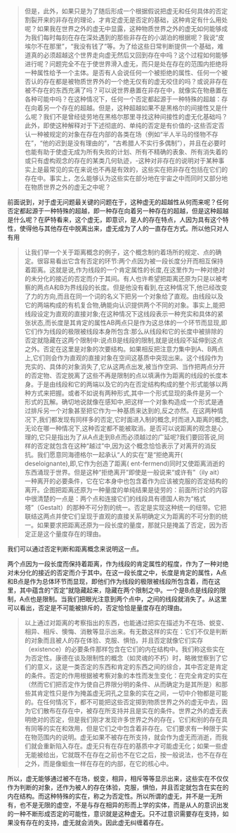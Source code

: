 <blockquote data-pid="AOj4adi6">但是，此外，如果只是为了随后形成一个根据假说把虚无和任何具体的否定割裂开来的非存在的理论，才肯定虚无是否定的基础，这种肯定有什么用处呢？如果我在世界之外的虚无中显露，这种物质世界之外的虚无如何能够成为我们每时每刻在存在深处遇到的那些非存在的小湖泊的根据呢？我说“皮埃尔不在那里”，“我没有钱了”等。为了给这些日常判断提供一个基础，难道真的必须超越这个世界走向虚无然后又回到存在中吗？这个过程如何能够进行呢？问题完全不在于使世界滑入虚无，而只是处在存在的范围内拒绝将一种属性给予一个主体。是否有人会说任何一个被拒绝的属性、任何一个被否认的存在都是被物质世界外的一个绝无仅有的虚无咬住的吗？或说非存在被不存在的东西充满了吗？可以说世界悬置在非存在中，就像实在物悬置在各种可能中吗？在这种情况下，任何一个否定都起源于一种特殊的超越：存在向着另一个存在的超越。但是，这种超越如果不是黑格尔的间接性又是什么呢？我们不是曾经徒劳地在黑格尔那里寻找这种间接性的虚无化基础吗？此外，即使这种解释对于下述彻底的、单纯的否定是有价值的-这些否定否认一种被规定的对象在存在内部的各类在场（例如“半人半马的怪物不存在”，“他的迟到是没有理由的”，“古希腊人不实行多偶制”），并且在必要时也能有助于使虚无成为所有失败的计划、所有不精确的表象、所有消失着的或只有虚构观念的存在的某类几何轨迹，-这种对非存在的说明对于某种事实上是最常见的实在来说也不再是有效的，这些实在把非存在包括在它们的存在中。事实上，怎么能够认为这些实在部分地在宇宙之中而同时又部分地在物质世界之外的虚无之中呢？</blockquote><p data-pid="Pd83Z1WD">前面说到，对于虚无问题最关键的问题在于，这种虚无的超越性从何而来呢？任何否定都起源于一种特殊的超越，即一种存在向着另一种存在的超越，但是这种超越是什么呢？在萨特看来，这个虚无，即意识，是人的存在特点，人因为具有这个特性，使得他与其他存在中脱离出来，虚无成为了人的一直存在方式。所以他只对人有用</p><blockquote data-pid="i-aTd4Zi">让我们举一个关于距离概念的例子，这个概念制约着场所的规定、点的确定。很容易看出它含有否定的环节:两个点因为被一段长度分开而相互保持着距离。这就是说,作为线段的一个肯定属性的长度,在这里作为一种对绝对的未分化的接近的否定而介于其间。有人也许希望把距离还原为只是以被考察的两点A和B为界线段的长度。但是他没有看到,在这种情况下,他已经改变了力的方向,而且在同一个词的名义下把另一个对象给了直观。由线段以及它的两端构成的有机复合物,确能向认识提供两个不同的对象。事实上,能把线段设定为直观的直接对象;在这种情况下这线段表示一种充实和具体的紧张状态,而长度是其肯定的属性AB两点只是作为这总体的一个环节而显现,即它们作为线段的极限被线段本身所包含:那么从线段和它的长度中被排除的否定就隐藏在这两个限制中:说点B是线段的限制,就是说线段不延伸到这点之外。否定在这里是对象的次要结构。如果相反把注意力集中到A、B两点上,它们则会作为直观的直接对象在空间这基质中突现出来。这个线段作为充实的、具体的对象消失了,它从这两点出发,被当作空洞、当作把两点分开的否定物、否定脱离了这些不再是限制的点以填满作为距离的线段的长度本身。于是由线段和它的两端以及它的内在否定结构构成的整个形式能够以两种方式来把握。或者不如说有两种形式,其中一个形式显现的条件是另一个形式的瓦解。确切地说就像在感知中,把这样一个对象构造成一个形式是通过排斥另一个对象甚至把它作为一种基质来达到的,反之亦然。在这两种情况下,我们都发现有同样多的否定,它时面进入制的概念,时而进入距离的概念,无论在哪一种情况下,这种否定都不能被取消。是否可以说距离的观念是心理的,它只是指出为了从A点走到B点而必须越过的广延呢?我们要回答说,同样的否定就包含在这种“越过”中,因为这个概念恰恰表示了对离开的消反抗。我们愿意同海德格尔一起承认“人的实在”是“拒绝离开( deseloignante),即,它作为创造了距离( ent-fermend)同时又使距离消逝的东西涌现于世界。但是这种“拒绝离开”即使是一般说来“或许有”（ily ait）一种离开的必要条件，它在它本身中也包含着作为应该被克服的否定结构的离开。企图把距离还原为一种量度的单纯结果是徒劳的：前面所讨论的内容中很清楚的一点是：两个点和连接它们的线段具有德国人称为“格式塔”（Gestalt）的那种不可分割的统一。否定是实现这种统一的纽带。它把联结这两点并使它们呈现于直观的直接关系明确定义为距离的不可分割的统一。如果要求把距离还原为一段长度的量度，那就只是掩盖了否定，因为否定正是这个量度存在的理由。</blockquote><p data-pid="FrLjkEFp">我们可以通过否定判断和距离概念来说明这一点。</p><p data-pid="tm9Kac5r">两个点因为一段长度而保持着距离，作为线段的肯定属性的程度，作为了一种对绝对未分化的接近的否定而介于其中。在这一段长度之中，长度是肯定的属性，A点和B点是作为总体环节而显现，即他们作为线段的极限被线段所包含着，而在这里，其中蕴含的“否定”就隐藏起来，隐藏在两个限制之中。一个是B点是线段的限制，A点也是限制。当我们把眼光注意到两个点中，之间的线段就消失了。从这里可以看出，否定是不可能被排斥的，否定恰恰是量度存在的理由。</p><blockquote data-pid="MeYCOBaW">以上通过对距离的考察指出的东西，也能通过把实在描述为不在场、蜕变、相异、相斥、懊悔、消散等显示出来。有无数这样的实在：它们不仅是判断的对象而且被人的存在体验、克服、惧怕，并且否定就像它们实存（existence）的必要条件那样包含在它们的内在结构中。我们称这些实在为否定性。康德在谈及限制性的概念（如灵魂的不朽）时，略微觉察到了它们的意义，这是一类否定的东西和肯定的东西之间的综合，其中否定是肯定的条件。否定的作用根据被考察对象的本性而发生变化：在完全肯定的实在（然而它们把否定作为使自己界限分明的条件、从而确定为是其所是）和那些其肯定性只是作为掩盖虚无洞孔之显象的实在之间，一切中介物都是可能的。在任何情况下，都不可能把这些否定掷到物质世界之外的虚无中去，因为它们散布在存在中，被存在所支持并且是实在的条件。世界之外的虚无表明绝对的否定，但是我们刚才发现许多世界之外的存在，它们和别的存在具有同等的实在和效用，但是它们之中包含着非存在。它们要求有一种限于实在物范围内的说明。虚无如果不被存在所支持，就会作为虚无而消逝，而我们就会重新陷入存在。虚无只有在存在的基质中才可能虚无化；如果一些虚无能被给出，它就既不在存在之前也不在它之后，按一般说法，也不在存在之外，而是像蛔虫一样在存在的内部，在它的核心中。</blockquote><p data-pid="85g967q5">所以，虚无能够通过被不在场，蜕变，相异，相斥等等显示出来，这些实在不仅仅作为判断的对象，还作为被人的存在体验，克服，惧怕，并且否定就包含在实在的内在结构。而这种特殊的实在，称之为否定性。所以所谓的虚无，并不是一无所有，也不是无限的虚空，不是与存在相异的形而上学的实体，而是从人的意识出发的一种不断形成否定的可能性，意识就是这种虚无。只不过意识需要存在支持，如果没有存在的支持，虚无就会消失。因此虚无纠缠着存在。</p><p></p>